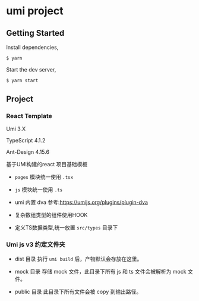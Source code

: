 # umi project

## Getting Started

Install dependencies,

```bash
$ yarn
```

Start the dev server,

```bash
$ yarn start
```
## Project

### React Template

Umi 3.X

TypeScript 4.1.2

Ant-Design 4.15.6


基于UMI构建的react 项目基础模板

*   `pages` 模块统一使用  `.tsx`

*   `js` 模块统一使用 `.ts`

*   umi 内置 dva 参考:https://umijs.org/plugins/plugin-dva

*   复杂数组类型的组件使用HOOK

*   定义TS数据类型,统一放置 `src/types` 目录下

### Umi js v3 约定文件夹
- dist 目录
执行 `umi build` 后，产物默认会存放在这里。

- mock 目录
存储 mock 文件，此目录下所有 js 和 ts 文件会被解析为 mock 文件。

- public 目录
此目录下所有文件会被 copy 到输出路径。


